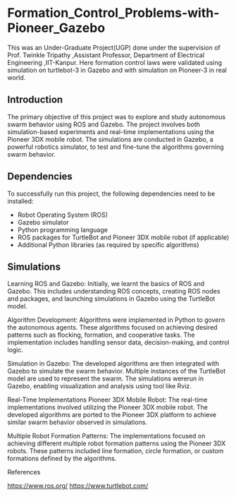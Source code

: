 # Formation_Control_Problems-with-Pioneer_Gazebo
This was an Under-Graduate Project(UGP) done under the supervision of Prof. Twinkle Tripathy ,Assistant Professor, Department of Electrical Engineering ,IIT-Kanpur. Here formation control laws were validated using simulation on turtlebot-3 in Gazebo and with simulation on Pioneer-3 in real world.  

## Introduction
The primary objective of this project was to explore and study autonomous swarm behavior using ROS and Gazebo. The project involves both simulation-based experiments and real-time implementations using the Pioneer 3DX mobile robot. The simulations are conducted in Gazebo, a powerful robotics simulator, to test and fine-tune the algorithms governing swarm behavior.

## Dependencies
To successfully run this project, the following dependencies need to be installed:

* Robot Operating System (ROS)
* Gazebo simulator
* Python programming language
* ROS packages for TurtleBot and Pioneer 3DX mobile robot (if applicable)
* Additional Python libraries (as required by specific algorithms)

## Simulations
Learning ROS and Gazebo: Initially, we learnt the basics of ROS and Gazebo. This includes understanding ROS concepts, creating ROS nodes and packages, and launching simulations in Gazebo using the TurtleBot model.

Algorithm Development: Algorithms were implemented in Python to govern the autonomous agents. These algorithms focused on achieving desired patterns such as flocking, formation, and cooperative tasks. The implementation includes handling sensor data, decision-making, and control logic.

Simulation in Gazebo: The developed algorithms are then integrated with Gazebo to simulate the swarm behavior. Multiple instances of the TurtleBot model are used to represent the swarm. The simulations wererun in Gazebo, enabling visualization and analysis using tool like Rviz.

Real-Time Implementations
Pioneer 3DX Mobile Robot: The real-time implementations involved utilizing the Pioneer 3DX mobile robot. The developed algorithms are ported to the Pioneer 3DX platform to achieve similar swarm behavior observed in simulations.

Multiple Robot Formation Patterns: The implementations focused on achieving different multiple robot formation patterns using the Pioneer 3DX robots. These patterns included line formation, circle formation, or custom formations defined by the algorithms.

References

https://www.ros.org/
https://www.turtlebot.com/

